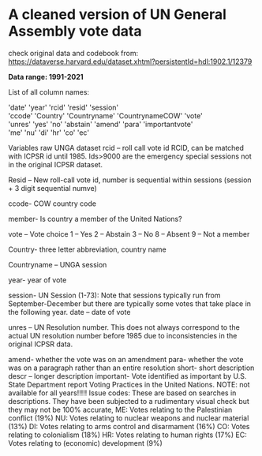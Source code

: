 # A cleaned version of UN General Assembly vote data

check original data and codebook from:
    https://dataverse.harvard.edu/dataset.xhtml?persistentId=hdl:1902.1/12379

**Data range: 1991-2021**

List of all column names:

'date' 'year' 'rcid' 'resid' 'session'\
'ccode' 'Country' 'Countryname' 'CountrynameCOW' 'vote'\
'unres' 'yes' 'no' 'abstain' 'amend' 'para' 'importantvote'\
'me' 'nu' 'di' 'hr' 'co' 'ec'


Variables raw UNGA dataset
rcid – roll call vote id RCID, can be matched with ICPSR id until 1985. Ids>9000 are the emergency special sessions not in the original ICPSR dataset. 

Resid – New roll-call vote id, number is sequential within sessions (session + 3 digit sequential numve)
 
ccode- COW country code

member- Is country a member of the United Nations?

vote – Vote choice
1 – Yes
2 – Abstain
3 – No
8 – Absent
9 – Not a member

Country- three letter abbreviation, country name

Countryname – UNGA session 

year- year of vote

session- UN Session (1-73): Note that sessions typically run from September-December but there are typically some votes that take place in the following year. 
date – date of vote

unres – UN Resolution number. This does not always correspond to the actual UN resolution number before 1985 due to inconsistencies in the original ICPSR data.

amend-  whether the vote was on an amendment 
para- whether the vote was on a paragraph rather than an entire resolution 
short- short description
descr – longer description
important- Vote identified as important by U.S. State Department report Voting Practices in the United Nations. NOTE: not available for all years!!!!!
Issue codes: These are based on searches in descriptions. They have been subjected to a rudimentary visual check but they may not be 100% accurate,
ME: Votes relating to the Palestinian conflict (19%)
NU: Votes relating to nuclear weapons and nuclear material (13%)
DI: Votes relating to arms control and disarmament (16%)
CO: Votes relating to colonialism (18%)
HR: Votes relating to human rights (17%)
EC: Votes relating to (economic) development (9%)

